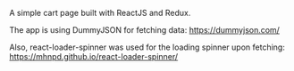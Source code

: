 A simple cart page built with ReactJS and Redux.

The app is using DummyJSON for fetching data: https://dummyjson.com/

Also, react-loader-spinner was used for the loading spinner upon fetching: https://mhnpd.github.io/react-loader-spinner/

 
